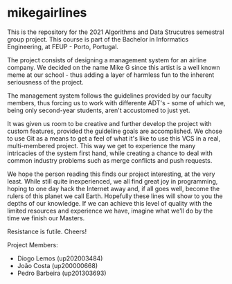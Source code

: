 # mikegairlines

This is the repository for the 2021 Algorithms and Data Strucutres semestral group project. 
This course is part of the Bachelor in Informatics Engineering, at FEUP - Porto, Portugal.

The project consists of designing a management system for an airline company. We decided on
the name Mike G since this artist is a well known meme at our school - thus adding a layer
of harmless fun to the inherent seriousness of the project.

The management system follows the guidelines provided by our faculty members, thus forcing
us to work with differente ADT's - some of which we, being only second-year students, aren't 
accustomed to just yet. 

It was given us room to be creative and further develop the project with custom features,
provided the guideline goals are accomplished. We chose to use Git as a means to get a 
feel of what it's like to use this VCS in a real, multi-membered project. This way we get
to experience the many intricacies of the system first hand, while creating a chance to
deal with common industry problems such as merge conflicts and push requests.

We hope the person reading this finds our project interesting, at the very least. While
still quite inexperienced, we all find great joy in programming, hoping to one day hack
the Internet away and, if all goes well, become the rulers of this planet we call Earth.
Hopefully these lines will show to you the depths of our knowledge. If we can achieve this
level of quality with the limited resources and experience we have, imagine what we'll do
by the time we finish our Masters.

Resistance is futile. Cheers!


Project Members:
- Diogo Lemos     (up202003484)
- João Costa      (up200000668)
- Pedro Barbeira  (up201303693)
